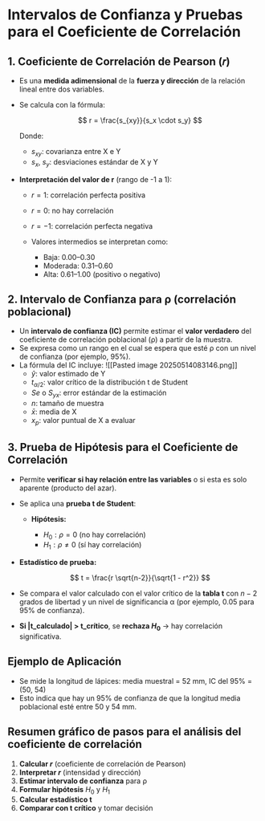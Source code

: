# **Intervalos de Confianza y Pruebas para el Coeficiente de Correlación**
## **1. Coeficiente de Correlación de Pearson (𝑟)**

* Es una **medida adimensional** de la **fuerza y dirección** de la relación lineal entre dos variables.

* Se calcula con la fórmula:

  $$
  r = \frac{s_{xy}}{s_x \cdot s_y}
  $$

  Donde:

  * $s_{xy}$: covarianza entre X e Y
  * $s_x$, $s_y$: desviaciones estándar de X y Y

* **Interpretación del valor de r** (rango de -1 a 1):

  * $r = 1$: correlación perfecta positiva
  * $r = 0$: no hay correlación
  * $r = -1$: correlación perfecta negativa
  * Valores intermedios se interpretan como:

    * Baja: 0.00–0.30
    * Moderada: 0.31–0.60
    * Alta: 0.61–1.00 (positivo o negativo)
## **2. Intervalo de Confianza para ρ (correlación poblacional)**

* Un **intervalo de confianza (IC)** permite estimar el **valor verdadero** del coeficiente de correlación poblacional (ρ) a partir de la muestra.
* Se expresa como un rango en el cual se espera que esté ρ con un nivel de confianza (por ejemplo, 95%).
* La fórmula del IC incluye:
![[Pasted image 20250514083146.png]]
  * $\hat{y}$: valor estimado de Y
  * $t_{\alpha/2}$: valor crítico de la distribución t de Student
  * $Se$ o $S_{yx}$: error estándar de la estimación
  * $n$: tamaño de muestra
  * $\bar{x}$: media de X
  * $x_p$: valor puntual de X a evaluar
## **3. Prueba de Hipótesis para el Coeficiente de Correlación**

* Permite **verificar si hay relación entre las variables** o si esta es solo aparente (producto del azar).

* Se aplica una **prueba t de Student**:

  * **Hipótesis:**

    * $H_0: \rho = 0$ (no hay correlación)
    * $H_1: \rho \ne 0$ (sí hay correlación)

* **Estadístico de prueba:**

  $$
  t = \frac{r \sqrt{n-2}}{\sqrt{1 - r^2}}
  $$

* Se compara el valor calculado con el valor crítico de la **tabla t** con $n-2$ grados de libertad y un nivel de significancia α (por ejemplo, 0.05 para 95% de confianza).

* **Si |t\_calculado| > t\_crítico**, se **rechaza $H_0$** → hay correlación significativa.
## **Ejemplo de Aplicación**

* Se mide la longitud de lápices: media muestral = 52 mm, IC del 95% = (50, 54)
* Esto indica que hay un 95% de confianza de que la longitud media poblacional esté entre 50 y 54 mm.

## **Resumen gráfico de pasos para el análisis del coeficiente de correlación**

1. **Calcular $r$** (coeficiente de correlación de Pearson)
2. **Interpretar $r$** (intensidad y dirección)
3. **Estimar intervalo de confianza** para ρ
4. **Formular hipótesis** $H_0$ y $H_1$
5. **Calcular estadístico t**
6. **Comparar con t crítico** y tomar decisión
